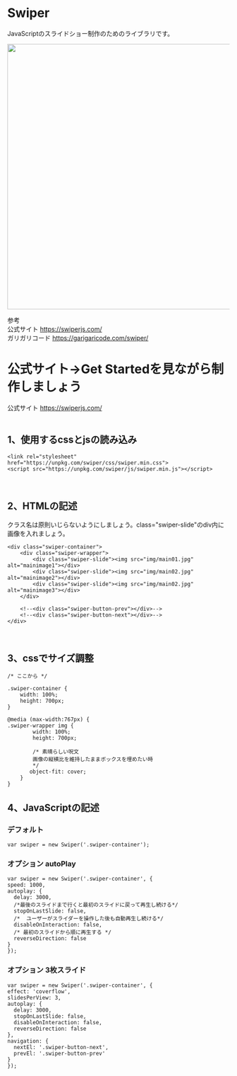 # Swiper
JavaScriptのスライドショー制作のためのライブラリです。

<img src="http://hareumi.com/dhjs/swiper2.png" width="600px">
<br>

参考 <br>
公式サイト https://swiperjs.com/  <br>
ガリガリコード https://garigaricode.com/swiper/
<br>

# 公式サイト→Get Startedを見ながら制作しましょう
公式サイト https://swiperjs.com/  <br><br>



## 1、使用するcssとjsの読み込み

    <link rel="stylesheet" href="https://unpkg.com/swiper/css/swiper.min.css">
    <script src="https://unpkg.com/swiper/js/swiper.min.js"></script>
    
<br>

## 2、HTMLの記述

クラス名は原則いじらないようにしましょう。class="swiper-slide"のdiv内に画像を入れましょう。
	
    <div class="swiper-container">
        <div class="swiper-wrapper">
            <div class="swiper-slide"><img src="img/main01.jpg" alt="mainimage1"></div>
            <div class="swiper-slide"><img src="img/main02.jpg" alt="mainimage2"></div>
            <div class="swiper-slide"><img src="img/main02.jpg" alt="mainimage3"></div>
        </div>

        <!--<div class="swiper-button-prev"></div>-->
        <!--<div class="swiper-button-next"></div>-->
    </div>

<br>

## 3、cssでサイズ調整


```
/* ここから */

.swiper-container {
    width: 100%;
    height: 700px;
}

@media (max-width:767px) {
.swiper-wrapper img {
        width: 100%;
        height: 700px;

        /* 素晴らしい呪文 
        画像の縦横比を維持したままボックスを埋めたい時
        */
       object-fit: cover;
    }
}
```



## 4、JavaScriptの記述

### デフォルト

    var swiper = new Swiper('.swiper-container');
    
### オプション autoPlay
    
    var swiper = new Swiper('.swiper-container', {
    speed: 1000,
    autoplay: {
      delay: 3000,
      /*最後のスライドまで行くと最初のスライドに戻って再生し続ける*/
      stopOnLastSlide: false,
      /*  ユーザーがスライダーを操作した後も自動再生し続ける*/
      disableOnInteraction: false,
      /* 最初のスライドから順に再生する */
      reverseDirection: false
    }
    });
  
### オプション 3枚スライド
    
    var swiper = new Swiper('.swiper-container', {
    effect: 'coverflow',
    slidesPerView: 3,
    autoplay: {
      delay: 3000,
      stopOnLastSlide: false,
      disableOnInteraction: false,
      reverseDirection: false
    },
    navigation: {
      nextEl: '.swiper-button-next',
      prevEl: '.swiper-button-prev'
    }
    });
    

<br>
<br>
<br>
<br>
<br>
